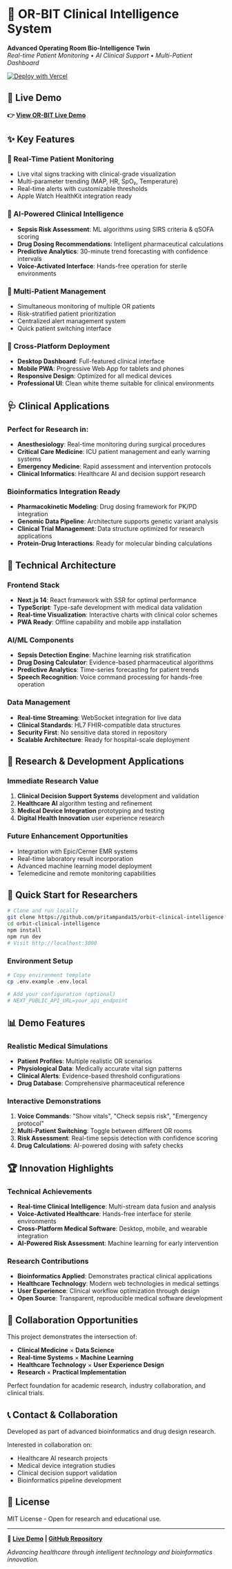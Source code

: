 # 🏥 OR-BIT Clinical Intelligence System

**Advanced Operating Room Bio-Intelligence Twin**  
*Real-time Patient Monitoring • AI Clinical Support • Multi-Patient Dashboard*

[![Deploy with Vercel](https://vercel.com/button)](https://oci-bfhm0qekv-pritam-kumar-pandas-projects.vercel.app)

## 🚀 Live Demo
**👉 [View OR-BIT Live Demo](https://orbit-clinical-intelligence.vercel.app)**

## ✨ Key Features

### 🔴 Real-Time Patient Monitoring
- Live vital signs tracking with clinical-grade visualization
- Multi-parameter trending (MAP, HR, SpO₂, Temperature)
- Real-time alerts with customizable thresholds
- Apple Watch HealthKit integration ready

### 🧠 AI-Powered Clinical Intelligence
- **Sepsis Risk Assessment**: ML algorithms using SIRS criteria & qSOFA scoring
- **Drug Dosing Recommendations**: Intelligent pharmaceutical calculations
- **Predictive Analytics**: 30-minute trend forecasting with confidence intervals
- **Voice-Activated Interface**: Hands-free operation for sterile environments

### 👥 Multi-Patient Management
- Simultaneous monitoring of multiple OR patients
- Risk-stratified patient prioritization
- Centralized alert management system
- Quick patient switching interface

### 📱 Cross-Platform Deployment
- **Desktop Dashboard**: Full-featured clinical interface
- **Mobile PWA**: Progressive Web App for tablets and phones
- **Responsive Design**: Optimized for all medical devices
- **Professional UI**: Clean white theme suitable for clinical environments

## 🩺 Clinical Applications

### Perfect for Research in:
- **Anesthesiology**: Real-time monitoring during surgical procedures
- **Critical Care Medicine**: ICU patient management and early warning systems
- **Emergency Medicine**: Rapid assessment and intervention protocols
- **Clinical Informatics**: Healthcare AI and decision support research

### Bioinformatics Integration Ready
- **Pharmacokinetic Modeling**: Drug dosing framework for PK/PD integration
- **Genomic Data Pipeline**: Architecture supports genetic variant analysis
- **Clinical Trial Management**: Data structure optimized for research applications
- **Protein-Drug Interactions**: Ready for molecular binding calculations

## 🎯 Technical Architecture

### Frontend Stack
- **Next.js 14**: React framework with SSR for optimal performance
- **TypeScript**: Type-safe development with medical data validation
- **Real-time Visualization**: Interactive charts with clinical color schemes
- **PWA Ready**: Offline capability and mobile app installation

### AI/ML Components
- **Sepsis Detection Engine**: Machine learning risk stratification
- **Drug Dosing Calculator**: Evidence-based pharmaceutical algorithms
- **Predictive Analytics**: Time-series forecasting for patient trends
- **Speech Recognition**: Voice command processing for hands-free operation

### Data Management
- **Real-time Streaming**: WebSocket integration for live data
- **Clinical Standards**: HL7 FHIR-compatible data structures
- **Security First**: No sensitive data stored in repository
- **Scalable Architecture**: Ready for hospital-scale deployment

## 🔬 Research & Development Applications

### Immediate Research Value
1. **Clinical Decision Support Systems** development and validation
2. **Healthcare AI** algorithm testing and refinement
3. **Medical Device Integration** prototyping and testing
4. **Digital Health Innovation** user experience research

### Future Enhancement Opportunities
- Integration with Epic/Cerner EMR systems
- Real-time laboratory result incorporation
- Advanced machine learning model deployment
- Telemedicine and remote monitoring capabilities

## 🚀 Quick Start for Researchers

```bash
# Clone and run locally
git clone https://github.com/pritampanda15/orbit-clinical-intelligence.git
cd orbit-clinical-intelligence
npm install
npm run dev
# Visit http://localhost:3000
```

### Environment Setup
```bash
# Copy environment template
cp .env.example .env.local

# Add your configuration (optional)
# NEXT_PUBLIC_API_URL=your_api_endpoint
```

## 📊 Demo Features

### Realistic Medical Simulations
- **Patient Profiles**: Multiple realistic OR scenarios
- **Physiological Data**: Medically accurate vital sign patterns
- **Clinical Alerts**: Evidence-based threshold configurations
- **Drug Database**: Comprehensive pharmaceutical reference

### Interactive Demonstrations
1. **Voice Commands**: "Show vitals", "Check sepsis risk", "Emergency protocol"
2. **Multi-Patient Switching**: Toggle between different OR rooms
3. **Risk Assessment**: Real-time sepsis detection with confidence scoring
4. **Drug Calculations**: AI-powered dosing with safety checks

## 🏆 Innovation Highlights

### Technical Achievements
- **Real-time Clinical Intelligence**: Multi-stream data fusion and analysis
- **Voice-Activated Healthcare**: Hands-free interface for sterile environments  
- **Cross-Platform Medical Software**: Desktop, mobile, and wearable integration
- **AI-Powered Risk Assessment**: Machine learning for early intervention

### Research Contributions
- **Bioinformatics Applied**: Demonstrates practical clinical applications
- **Healthcare Technology**: Modern web technologies in medical settings
- **User Experience**: Clinical workflow optimization through design
- **Open Source**: Transparent, reproducible medical software development

## 🤝 Collaboration Opportunities

This project demonstrates the intersection of:
- **Clinical Medicine** × **Data Science**
- **Real-time Systems** × **Machine Learning**
- **Healthcare Technology** × **User Experience Design**
- **Research** × **Practical Implementation**

Perfect foundation for academic research, industry collaboration, and clinical trials.

## 📞 Contact & Collaboration

Developed as part of advanced bioinformatics and drug design research. 

Interested in collaboration on:
- Healthcare AI research projects
- Medical device integration studies  
- Clinical decision support validation
- Bioinformatics pipeline development

## 📄 License

MIT License - Open for research and educational use.

---

**🔗 [Live Demo](https://orbit-clinical-intelligence.vercel.app) | [GitHub Repository](https://github.com/pritampanda15/orbit-clinical-intelligence)**

*Advancing healthcare through intelligent technology and bioinformatics innovation.*

